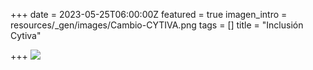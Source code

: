 +++
date = 2023-05-25T06:00:00Z
featured = true
imagen_intro = resources/_gen/images/Cambio-CYTIVA.png
tags = []
title = "Inclusión Cytiva"

+++
![](https://res.cloudinary.com/drnun7bay/image/upload/v1685123457/Cambio_CYTIVA_hn2pe4.png)
